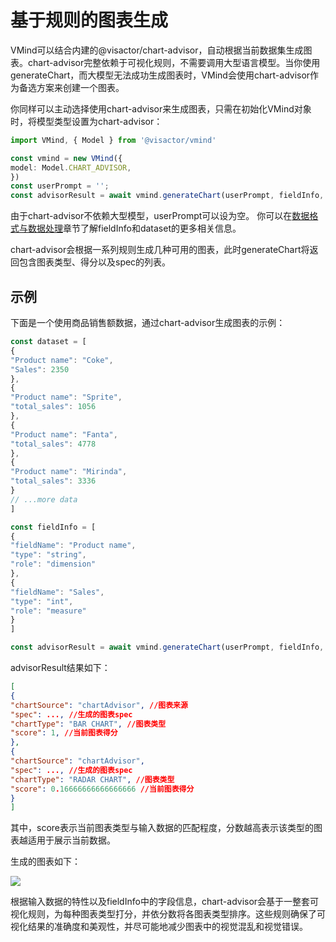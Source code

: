 # 基于规则的图表生成
VMind可以结合内建的@visactor/chart-advisor，自动根据当前数据集生成图表。chart-advisor完整依赖于可视化规则，不需要调用大型语言模型。当你使用generateChart，而大模型无法成功生成图表时，VMind会使用chart-advisor作为备选方案来创建一个图表。

你同样可以主动选择使用chart-advisor来生成图表，只需在初始化VMind对象时，将模型类型设置为chart-advisor：
```ts
import VMind, { Model } from '@visactor/vmind'

const vmind = new VMind({
model: Model.CHART_ADVISOR,
})
const userPrompt = '';
const advisorResult = await vmind.generateChart(userPrompt, fieldInfo, dataset);
```
由于chart-advisor不依赖大型模型，userPrompt可以设为空。
你可以在[数据格式与数据处理](./Data_Process)章节了解fieldInfo和dataset的更多相关信息。

chart-advisor会根据一系列规则生成几种可用的图表，此时generateChart将返回包含图表类型、得分以及spec的列表。

## 示例
下面是一个使用商品销售额数据，通过chart-advisor生成图表的示例：

```ts
const dataset = [
{
"Product name": "Coke",
"Sales": 2350
},
{
"Product name": "Sprite",
"total_sales": 1056
},
{
"Product name": "Fanta",
"total_sales": 4778
},
{
"Product name": "Mirinda",
"total_sales": 3336
}
// ...more data
]

const fieldInfo = [
{
"fieldName": "Product name",
"type": "string",
"role": "dimension"
},
{
"fieldName": "Sales",
"type": "int",
"role": "measure"
}
]

const advisorResult = await vmind.generateChart(userPrompt, fieldInfo, dataset);

```
advisorResult结果如下：
```json
[
{
"chartSource": "chartAdvisor", //图表来源
"spec": ..., //生成的图表spec
"chartType": "BAR CHART", //图表类型
"score": 1, //当前图表得分
},
{
"chartSource": "chartAdvisor",
"spec": ..., //生成的图表spec
"chartType": "RADAR CHART", //图表类型
"score": 0.16666666666666666 //当前图表得分
}
]
```

其中，score表示当前图表类型与输入数据的匹配程度，分数越高表示该类型的图表越适用于展示当前数据。


生成的图表如下：

![](https://lf9-dp-fe-cms-tos.byteorg.com/obj/bit-cloud/vmind/tutorials/VMind_advisor.png)

根据输入数据的特性以及fieldInfo中的字段信息，chart-advisor会基于一整套可视化规则，为每种图表类型打分，并依分数将各图表类型排序。这些规则确保了可视化结果的准确度和美观性，并尽可能地减少图表中的视觉混乱和视觉错误。
